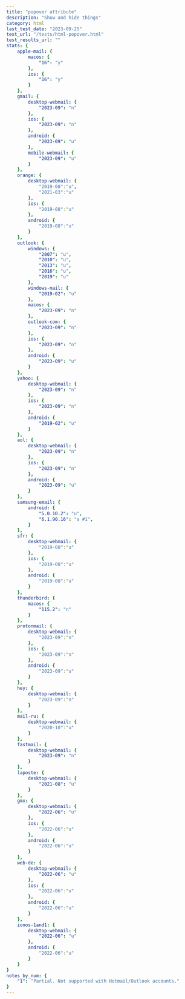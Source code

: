 ```yaml
---
title: "popover attribute"
description: "Show and hide things"
category: html
last_test_date: "2023-09-25"
test_url: "/tests/html-popover.html"
test_results_url: ""
stats: {
	apple-mail: {
		macos: {
			"16": "y"
		},
		ios: {
			"16": "y"
		}
	},
	gmail: {
		desktop-webmail: {
			"2023-09": "n"
		},
		ios: {
			"2023-09": "n"
		},
		android: {
			"2023-09": "u"
		},
        mobile-webmail: {
            "2023-09": "u"
        }
	},
    orange: {
        desktop-webmail: {
            "2019-08":"u",
            "2021-03":"u"
        },
        ios: {
            "2019-08":"u"
        },
        android: {
            "2019-08":"u"
        }
    },
	outlook: {
		windows: {
			"2007": "u",
			"2010": "u",
			"2013": "u",
			"2016": "u",
			"2019": "u"
		},
		windows-mail: {
			"2019-02": "u"
		},
		macos: {
			"2023-09": "n"
		},
		outlook-com: {
			"2023-09": "n"
		},
		ios: {
			"2023-09": "n"
		},
		android: {
			"2023-09": "u"
		}
	},
	yahoo: {
		desktop-webmail: {
			"2023-09": "n"
		},
		ios: {
			"2023-09": "n"
		},
		android: {
			"2019-02": "u"
		}
	},
	aol: {
		desktop-webmail: {
			"2023-09": "n"
		},
		ios: {
			"2023-09": "n"
		},
		android: {
			"2023-09": "u"
		}
	},
	samsung-email: {
		android: {
			"5.0.10.2": "u",
            "6.1.90.16": "a #1",
		}
	},
    sfr: {
        desktop-webmail: {
            "2019-08":"u"
        },
        ios: {
            "2019-08":"u"
        },
        android: {
            "2019-08":"u"
        }
    },
	thunderbird: {
		macos: {
			"115.2": "n"
		}
	},
    protonmail: {
        desktop-webmail: {
            "2023-09":"n"
        },
        ios: {
            "2023-09":"n"
        },
        android: {
            "2023-09":"u"
        }
    },
    hey: {
        desktop-webmail: {
            "2023-09":"n"
        }
    },
    mail-ru: {
        desktop-webmail: {
            "2020-10":"u"
        }
    },
	fastmail: {
		desktop-webmail: {
			"2023-09": "n"
		}
	},
    laposte: {
        desktop-webmail: {
            "2021-08": "u"
        }
    },
    gmx: {
        desktop-webmail: {
            "2022-06": "u"
        },
        ios: {
            "2022-06":"u"
        },
        android: {
            "2022-06":"u"
        }
    },
    web-de: {
        desktop-webmail: {
            "2022-06": "u"
        },
        ios: {
            "2022-06":"u"
        },
        android: {
            "2022-06":"u"
        }
    },
    ionos-1and1: {
        desktop-webmail: {
            "2022-06": "u"
        },
        android: {
            "2022-06":"u"
        }
    }
}
notes_by_num: {
    "1": "Partial. Not supported with Hotmail/Outlook accounts."
}
---
```

